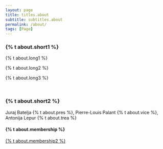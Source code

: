```yaml
---
layout: page
title: titles.about
subtitle: subtitles.about
permalink: /about/
tags: [Page]
---
```


<h3>{% t about.short1 %}</h3>

<div>
    <p>
        {% t about.long1 %} 
    </p> 
    <p>
        {% t about.long2 %} 
    </p>   
    <p>
        {% t about.long3 %}
    </p>
</div>

<br>

<h3> {% t about.short2 %} </h3>
<p>Juraj Batelja {% t about.pres %}, Pierre-Louis Palant {% t about.vice %}, Antonija Lepur {% t about.trea %}</p>

<h4>{% t about.membership %}</h4>

<a class="clear" aria-label="membership" title="membership" href="/membership/">
    {% t about.membership2 %}                    
</a>